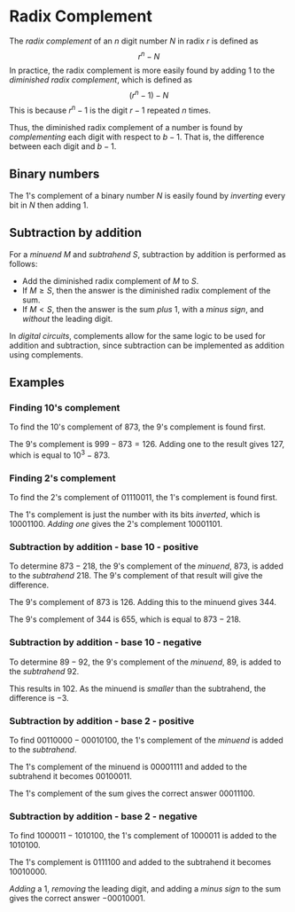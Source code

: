 # Radix Complement
The *radix complement* of an $n$ digit number $N$ in radix $r$ is defined as
$$r^n-N$$
In practice, the radix complement is more easily found by adding $1$ to the *diminished radix complement*, which is defined as
$$(r^n-1)-N$$
This is because $r^n-1$ is the digit $r-1$ repeated $n$ times. 

Thus, the diminished radix complement of a number is found by *complementing* each digit with respect to $b-1$. That is, the difference between each digit and $b-1$.

## Binary numbers
The 1's complement of a binary number $N$ is easily found by *inverting* every bit in $N$ then adding $1$.

## Subtraction by addition
For a *minuend* $M$ and *subtrahend* $S$, subtraction by addition is performed as follows:
- Add the diminished radix complement of $M$ to $S$.
- If $M \ge S$, then the answer is the diminished radix complement of the sum.
- If $M < S$, then the answer is the sum *plus* $1$, with a *minus sign*, and *without* the leading digit.

In *digital circuits*, complements allow for the same logic to be used for addition and subtraction, since subtraction can be implemented as addition using complements.

## Examples
### Finding 10's complement
To find the 10's complement of $873$, the 9's complement is found first.

The 9's complement is $999 - 873 = 126$. Adding one to the result gives $127$, which is equal to $10^{3}-873$.

### Finding 2's complement
To find the 2's complement of $01110011$, the 1's complement is found first.

The 1's complement is just the number with its bits *inverted*, which is $10001100$. *Adding one* gives the 2's complement $10001101$.

### Subtraction by addition - base 10 - positive
To determine $873 - 218$, the 9's complement of the *minuend*, $873$, is added to the *subtrahend* $218$. The 9's complement of that result will give the difference.

The 9's complement of $873$ is $126$. Adding this to the minuend gives $344$.

The 9's complement of $344$ is $655$, which is equal to $873-218$.

### Subtraction by addition - base 10 - negative
To determine $89-92$, the 9's complement of the *minuend*, $89$, is added to the *subtrahend* $92$.

This results in $102$. As the minuend is *smaller* than the subtrahend, the difference is $-3$.

### Subtraction by addition - base 2 - positive
To find $00110000 - 00010100$, the 1's complement of the *minuend* is added to the *subtrahend*.

The 1's complement of the minuend is $00001111$ and added to the subtrahend it becomes $00100011$.

The 1's complement of the sum gives the correct answer $00011100$.

### Subtraction by addition - base 2 - negative
To find $1000011 - 1010100$, the 1's complement of $1000011$ is added to the $1010100$.

The 1's complement is $0111100$ and added to the subtrahend it becomes $10010000$.

*Adding* a $1$, *removing* the leading digit, and adding a *minus sign* to the sum gives the correct answer $-00010001$.